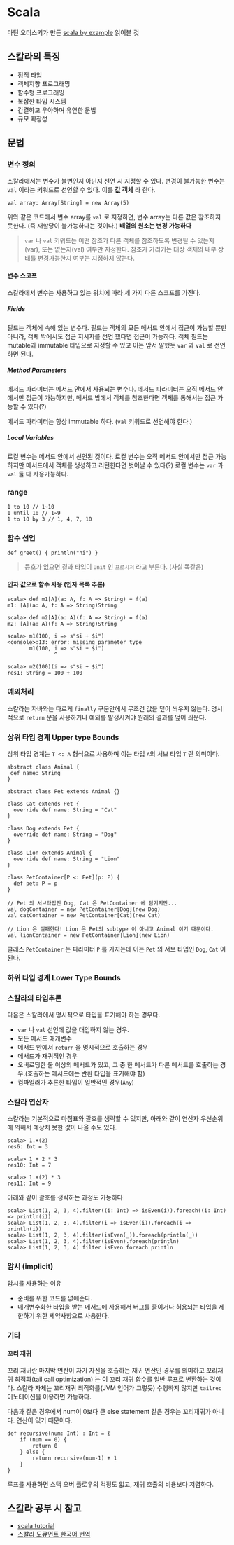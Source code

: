 # Scala

마틴 오더스키가 만든 [scala by example](https://www.scala-lang.org/docu/files/ScalaByExample.pdf) 읽어볼 것

## 스칼라의 특징
- 정적 타입
- 객체지향 프로그래밍
- 함수형 프로그래밍
- 복잡한 타입 시스템
- 간결하고 우아하며 유연한 문법
- 규모 확장성

## 문법

### 변수 정의
스칼라에서는 변수가 불변인지 아닌지 선언 시 지정할 수 있다.
변경이 불가능한 변수는 `val` 이라는 키워드로 선언할 수 있다. 이를 __값 객체__ 라 한다.

<pre><code>val array: Array[String] = new Array(5)
</code></pre>

위와 같은 코드에서 변수 array를 `val` 로 지정하면, 변수 array는 다른 값은 참조하지 못한다. (즉 재할당이 불가능하다는 것이다.)
__배열의 원소는 변경 가능하다__

>`var` 나 `val` 키워드는 어떤 참조가 다른 객체를 참조하도록 변경될 수 있는지(var), 또는 없는지(val) 여부만 지정한다. 참조가 가리키는 대상 객체의 내부 상태를 변경가능한지 여부는 지정하지 않는다.

#### 변수 스코프
스칼라에서 변수는 사용하고 있는 위치에 따라 세 가지 다른 스코프를 가진다.

##### Fields
필드는 객체에 속해 있는 변수다. 필드는 객체의 모든 메서드 안에서 접근이 가능할 뿐만 아니라,
객체 밖에서도 접근 지시자를 선언 했다면 접근이 가능하다.
객체 필드는 mutable과 immutable 타입으로 지정할 수 있고 이는 앞서 말했듯 `var` 과 `val` 로 선언하면 된다.

##### Method Parameters
메서드 파라미터는 메서드 안에서 사용되는 변수다. 메서드 파라미터는 오직 메서드 안에서만 접근이 가능하지만, 메서드 밖에서 객체를 참조한다면 객체를 통해서는 접근 가능할 수 있다(?)

메서드 파라미터는 항상 immutable 하다. (`val` 키워드로 선언해야 한다.)

##### Local Variables
로컬 변수는 메서드 안에서 선언된 것이다. 로컬 변수는 오직 메서드 안에서만 접근 가능하지만 메서드에서 객체를 생성하고 리턴한다면 벗어날 수 있다(?) 로컬 변수는 `var` 과 `val` 둘 다 사용가능하다.

### range

<pre><code>1 to 10 // 1~10
1 until 10 // 1~9
1 to 10 by 3 // 1, 4, 7, 10
</code></pre>

### 함수 선언
<pre><code>def greet() { println("hi") }
</code></pre>

>등호가 없으면 결과 타입이 `Unit` 인 `프로시저` 라고 부른다. (사실 똑같음)

#### 인자 값으로 함수 사용 (인자 목록 추론)

```
scala> def m1[A](a: A, f: A => String) = f(a)
m1: [A](a: A, f: A => String)String

scala> def m2[A](a: A)(f: A => String) = f(a)
m2: [A](a: A)(f: A => String)String

scala> m1(100, i => s"$i + $i")
<console>:13: error: missing parameter type
       m1(100, i => s"$i + $i")
               ^

scala> m2(100)(i => s"$i + $i")
res1: String = 100 + 100
```

### 예외처리
스칼라는 자바와는 다르게 `finally` 구문안에서 무조건 값을 덮어 씌우지 않는다. 명시적으로 `return` 문을 사용하거나 예외를 발생시켜야 원래의 결과를 덮어 씌운다.

### 상위 타입 경계 Upper type Bounds
상위 타입 경계는 `T <: A` 형식으로 사용하며 이는 타입 `A`의 서브 타입 `T` 란 의미이다.

```
abstract class Animal {
 def name: String
}

abstract class Pet extends Animal {}

class Cat extends Pet {
  override def name: String = "Cat"
}

class Dog extends Pet {
  override def name: String = "Dog"
}

class Lion extends Animal {
  override def name: String = "Lion"
}

class PetContainer[P <: Pet](p: P) {
  def pet: P = p
}

// Pet 의 서브타입인 Dog, Cat 은 PetContainer 에 담기지만...
val dogContainer = new PetContainer[Dog](new Dog)
val catContainer = new PetContainer[Cat](new Cat)

// Lion 은 실패한다! Lion 은 Pet의 subtype 이 아니고 Animal 이기 때문이다.
val lionContainer = new PetContainer[Lion](new Lion)
```

클래스 `PetContainer` 는 파라미터 `P` 를 가지는데 이는 `Pet` 의 서브 타입인 `Dog`, `Cat` 이 된다.

### 하위 타입 경계 Lower Type Bounds

### 스칼라의 타입추론
다음은 스칼라에서 명시적으로 타입을 표기해야 하는 경우다.

- `var` 나 `val` 선언에 값을 대입하지 않는 경우.
- 모든 메서드 매개변수
- 메서드 안에서 `return` 을 명시적으로 호출하는 경우
- 메서드가 재귀적인 경우
- 오버로딩한 둘 이상의 메서드가 있고, 그 중 한 메서드가 다른 메서드를 호출하는 경우.(호출하는 메서드에는 반환 타입을 표기해야 함)
- 컴파일러가 추론한 타입이 일반적인 경우(`Any`)

### 스칼라 연산자

스칼라는 기본적으로 마침표와 괄호를 생략할 수 있지만, 아래와 같이 연산자 우선순위에 의해서 예상치 못한 값이 나올 수도 있다.

```
scala> 1.+(2)
res6: Int = 3

scala> 1 + 2 * 3
res10: Int = 7

scala> 1.+(2) * 3
res11: Int = 9
```

아래와 같이 괄호를 생략하는 과정도 가능하다

```
scala> List(1, 2, 3, 4).filter((i: Int) => isEven(i)).foreach((i: Int) => println(i))
scala> List(1, 2, 3, 4).filter(i => isEven(i)).foreach(i => println(i))
scala> List(1, 2, 3, 4).filter(isEven(_)).foreach(println(_))
scala> List(1, 2, 3, 4).filter(isEven).foreach(println)
scala> List(1, 2, 3, 4) filter isEven foreach println
```

### 암시 (implicit)
암시를 사용하는 이유
- 준비를 위한 코드를 없애준다.
- 매개변수화한 타입을 받는 메서드에 사용해서 버그를 줄이거나 허용되는 타입을 제한하기 위한 제약사항으로 사용한다.

### 기타

#### 꼬리 재귀
꼬리 재귀란 마지막 연산이 자기 자신을 호출하는 재귀 연산인 경우를 의미하고 꼬리재귀 최적화(tail call optimization) 는 이 꼬리 재귀 함수를 일반 루프로 변환하는 것이다.
스칼라 자체는 꼬리재귀 최적화를(JVM 언어가 그렇듯) 수행하지 않지만 `tailrec` 어노테이션을 이용하면 가능하다.

다음과 같은 경우에서 num이 0보다 큰 else statement 같은 경우는 꼬리재귀가 아니다. 연산이 있기 때문이다.
```
def recursive(num: Int) : Int = {
    if (num == 0) {
        return 0
    } else {
        return recursive(num-1) + 1
    }
}
```

루프를 사용하면 스택 오버 플로우의 걱정도 없고, 재귀 호출의 비용보다 저렴하다.

## 스칼라 공부 시 참고
- [scala tutorial](https://www.tutorialspoint.com/scala/index.htm)
- [스칼라 도큐먼트 한국어 번역](https://docs.scala-lang.org/ko/tutorials/tour/tour-of-scala.html)
